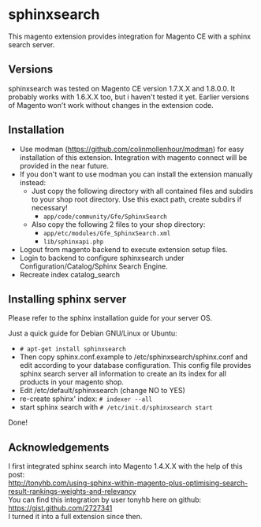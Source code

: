 sphinxsearch
============

This magento extension provides integration for Magento CE with a sphinx search server.

Versions
--------
sphinxsearch was tested on Magento CE version 1.7.X.X and 1.8.0.0.
It probably works with 1.6.X.X too, but i haven't tested it yet.
Earlier versions of Magento won't work without changes in the extension code. 

Installation
------------
* Use modman (https://github.com/colinmollenhour/modman) for easy installation of this extension.
Integration with magento connect will be provided in the near future.
* If you don't want to use modman you can install the extension manually instead:
  * Just copy the following directory with all contained files and subdirs to your shop root directory. Use this exact path, create subdirs if necessary!
    * `app/code/community/Gfe/SphinxSearch`
  * Also copy the following 2 files to your shop directory:
    * `app/etc/modules/Gfe_SphinxSearch.xml`
    * `lib/sphinxapi.php`
* Logout from magento backend to execute extension setup files.
* Login to backend to configure sphinxsearch under Configuration/Catalog/Sphinx Search Engine.
* Recreate index catalog_search

Installing sphinx server
------------------------
Please refer to the sphinx installation guide for your server OS.

Just a quick guide for Debian GNU/Linux or Ubuntu:

* `# apt-get install sphinxsearch`
* Then copy sphinx.conf.example to /etc/sphinxsearch/sphinx.conf and edit according to your database configuration.
This config file provides sphinx search server all information to create an its index for all products in your magento shop.
* Edit /etc/default/sphinxsearch (change NO to YES)
* re-create sphinx' index: `# indexer --all`
* start sphinx search with `# /etc/init.d/sphinxsearch start`

Done!

Acknowledgements
----------------
I first integrated sphinx search into Magento 1.4.X.X with the help of this post:  
http://tonyhb.com/using-sphinx-within-magento-plus-optimising-search-result-rankings-weights-and-relevancy  
You can find this integration by user tonyhb here on github:  
https://gist.github.com/2727341  
I turned it into a full extension since then.

